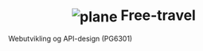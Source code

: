 # <h1 align="center"><img align="center" src="src/public/airplane.ico" alt="plane"/> Free-travel</h1> 
 <p algin="center"> Webutvikling og API-design (PG6301)</p>
